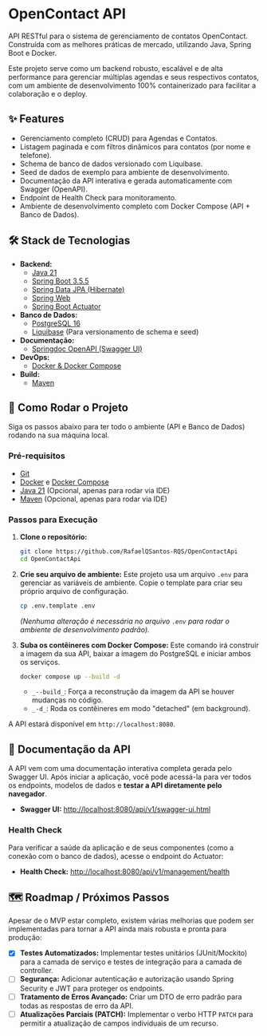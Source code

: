 # OpenContact API

API RESTful para o sistema de gerenciamento de contatos OpenContact. Construída com as melhores práticas de mercado, utilizando Java, Spring Boot e Docker.

Este projeto serve como um backend robusto, escalável e de alta performance para gerenciar múltiplas agendas e seus respectivos contatos, com um ambiente de desenvolvimento 100% containerizado para facilitar a colaboração e o deploy.

## ✨ Features

- Gerenciamento completo (CRUD) para Agendas e Contatos.
- Listagem paginada e com filtros dinâmicos para contatos (por nome e telefone).
- Schema de banco de dados versionado com Liquibase.
- Seed de dados de exemplo para ambiente de desenvolvimento.
- Documentação da API interativa e gerada automaticamente com Swagger (OpenAPI).
- Endpoint de Health Check para monitoramento.
- Ambiente de desenvolvimento completo com Docker Compose (API + Banco de Dados).

## 🛠️ Stack de Tecnologias

- **Backend:**
    - [Java 21](https://www.oracle.com/java/)
    - [Spring Boot 3.5.5](https://spring.io/projects/spring-boot)
    - [Spring Data JPA (Hibernate)](https://spring.io/projects/spring-data-jpa)
    - [Spring Web](https://docs.spring.io/spring-framework/reference/web/webmvc.html)
    - [Spring Boot Actuator](https://docs.spring.io/spring-boot/docs/current/reference/html/actuator.html)
- **Banco de Dados:**
    - [PostgreSQL 16](https://www.postgresql.org/)
    - [Liquibase](https://www.liquibase.org/) (Para versionamento de schema e seed)
- **Documentação:**
    - [Springdoc OpenAPI (Swagger UI)](https://springdoc.org/)
- **DevOps:**
    - [Docker & Docker Compose](https://www.docker.com/)
- **Build:**
    - [Maven](https://maven.apache.org/)

## 🚀 Como Rodar o Projeto

Siga os passos abaixo para ter todo o ambiente (API e Banco de Dados) rodando na sua máquina local.

### Pré-requisitos

- [Git](https://git-scm.com/)
- [Docker](https://www.docker.com/products/docker-desktop/) e [Docker Compose](https://docs.docker.com/compose/)
- [Java 21](https://www.oracle.com/java/technologies/downloads/) (Opcional, apenas para rodar via IDE)
- [Maven](https://maven.apache.org/) (Opcional, apenas para rodar via IDE)

### Passos para Execução

1.  **Clone o repositório:**

    ```bash
    git clone https://github.com/RafaelQSantos-RQS/OpenContactApi
    cd OpenContactApi
    ```

2.  **Crie seu arquivo de ambiente:**
    Este projeto usa um arquivo `.env` para gerenciar as variáveis de ambiente. Copie o template para criar seu próprio arquivo de configuração.

    ```bash
    cp .env.template .env
    ```

    *(Nenhuma alteração é necessária no arquivo `.env` para rodar o ambiente de desenvolvimento padrão).*

3.  **Suba os contêineres com Docker Compose:**
    Este comando irá construir a imagem da sua API, baixar a imagem do PostgreSQL e iniciar ambos os serviços.

    ```bash
    docker compose up --build -d
    ```

    * `_--build_`: Força a reconstrução da imagem da API se houver mudanças no código.
    * `_-d_`: Roda os contêineres em modo "detached" (em background).

A API estará disponível em `http://localhost:8080`.

## 📖 Documentação da API

A API vem com uma documentação interativa completa gerada pelo Swagger UI. Após iniciar a aplicação, você pode acessá-la para ver todos os endpoints, modelos de dados e **testar a API diretamente pelo navegador**.

- **Swagger UI:** [http://localhost:8080/api/v1/swagger-ui.html](https://www.google.com/search?q=http://localhost:8080/api/v1/swagger-ui.html)

### Health Check

Para verificar a saúde da aplicação e de seus componentes (como a conexão com o banco de dados), acesse o endpoint do Actuator:

- **Health Check:** [http://localhost:8080/api/v1/management/health](https://www.google.com/search?q=http://localhost:8080/api/v1/management/health)

## 🗺️ Roadmap / Próximos Passos

Apesar de o MVP estar completo, existem várias melhorias que podem ser implementadas para tornar a API ainda mais robusta e pronta para produção:

- [x] **Testes Automatizados:** Implementar testes unitários (JUnit/Mockito) para a camada de serviço e testes de integração para a camada de controller.
- [ ] **Segurança:** Adicionar autenticação e autorização usando Spring Security e JWT para proteger os endpoints.
- [ ] **Tratamento de Erros Avançado:** Criar um DTO de erro padrão para todas as respostas de erro da API.
- [ ] **Atualizações Parciais (PATCH):** Implementar o verbo HTTP `PATCH` para permitir a atualização de campos individuais de um recurso.
